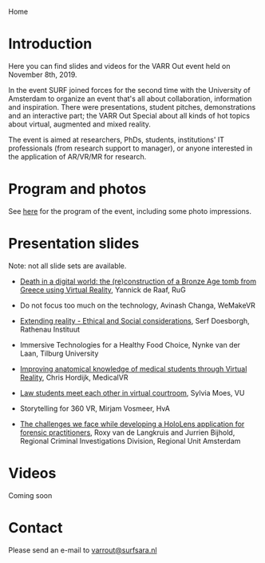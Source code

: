 Home

# Introduction

Here you can find slides and videos for the VARR Out event held on November 8th, 2019.

In the event SURF joined forces for the second time with the University of Amsterdam 
to organize an event that's all about collaboration, information and inspiration. 
There were presentations, student pitches, demonstrations and an interactive part; the VARR Out Special about all kinds of hot topics about virtual, augmented and mixed reality.

The event is aimed at researchers, PhDs, students, institutions' IT professionals (from research support to manager),
or anyone interested in the application of AR/VR/MR for research.

# Program and photos

See [here](program) for the program of the event, including some photo impressions.

# Presentation slides

Note: not all slide sets are available.

* [Death in a digital world: the (re)construction of a Bronze Age tomb from Greece using Virtual Reality](https://www.surf.nl/files/2019-11/1-ronde-1-deraaff_varr_surf_digitaldeath_2019_compressed.pdf), Yannick de Raaf, RuG

* Do not focus too much on the technology, Avinash Changa, WeMakeVR

* [Extending reality - Ethical and Social considerations](https://www.surf.nl/files/2019-11/3-ronde-2-varr-serf-doesborgh-rathenau_compressed.pdf), Serf Doesborgh, Rathenau Instituut

* Immersive Technologies for a Healthy Food Choice, Nynke van der Laan, Tilburg University

* [Improving anatomical knowledge of medical students through Virtual Reality](https://www.surf.nl/files/2019-11/2-ronde-1-chris-hordijk-varr-out-presentatie-medicalvr_compressed.pdf), Chris Hordijk, MedicalVR

* [Law students meet each other in virtual courtroom](https://www.surf.nl/files/2019-11/1-ronde-2-sylvia-moes_ppt-varr-out-pleitvrij_compressed.pdf), Sylvia Moes, VU

* Storytelling for 360 VR, Mirjam Vosmeer, HvA

* [The challenges we face while developing a HoloLens application for forensic practitioners](https://www.surf.nl/files/2019-11/3-ronde-1-roxy_varr_final_v1.0_compressed.pdf), Roxy van de Langkruis and Jurrien Bijhold, Regional Criminal Investigations Division, Regional Unit Amsterdam


# Videos

Coming soon


# Contact

Please send an e-mail to [varrout@surfsara.nl](mailto:varrout@surfsara.nl)
